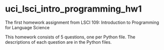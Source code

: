 # uci_lsci_intro_programming_hw1
The first homework assignment from LSCI 109: Introduction to Programming for Language Science

This homework consists of 5 questions, one per Python file. The descriptions of each question
are in the Python files.